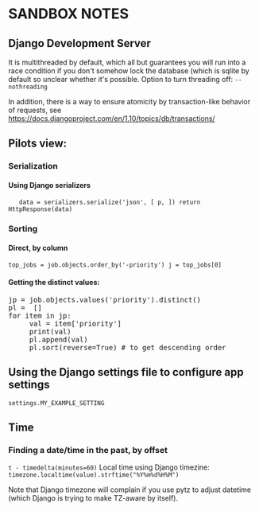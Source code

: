 
# SANDBOX NOTES
## Django Development Server
It is multithreaded by default, which all but
guarantees you will run into a race condition
if you don't somehow lock the database (which
is sqlite by default so unclear whether it's
possible. Option to turn threading off:
`
--nothreading
`

In addition, there is a way to ensure atomicity by
transaction-like behavior of requests, see 
https://docs.djangoproject.com/en/1.10/topics/db/transactions/

## Pilots view:
### Serialization
#### Using Django serializers
`    data = serializers.serialize('json', [ p, ])
     return HttpResponse(data)
`
### Sorting
#### Direct, by column
`
top_jobs = job.objects.order_by('-priority')
j = top_jobs[0]
`
#### Getting the distinct values:
<pre>
jp = job.objects.values('priority').distinct()
pl =  []
for item in jp:
     val = item['priority']
     print(val)
     pl.append(val)
     pl.sort(reverse=True) # to get descending order
</pre>
## Using the Django settings file to configure app settings
`
settings.MY_EXAMPLE_SETTING
`
## Time
### Finding a date/time in the past, by offset
`
t - timedelta(minutes=60)
`
Local time using Django timezine:
`
timezone.localtime(value).strftime("%Y%m%d%H%M")
`

Note that Django timezone will complain if you use
pytz to adjust datetime (which Django is trying to make
TZ-aware by itself).

